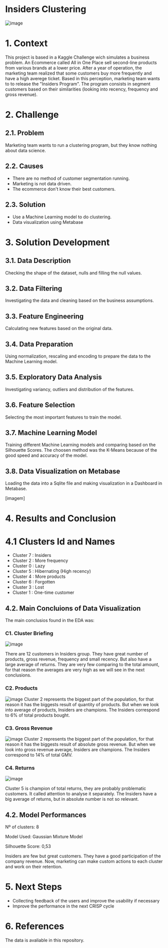 # Insiders Clustering
![image](https://user-images.githubusercontent.com/77629603/161514587-9609878a-ebbd-4609-8123-071fb170e0ef.png)

# 1. Context
This project is based in a Kaggle Challenge wich simulates a business problem. An Ecommerce called All in One Place sell second-line products from various brands at a lower price. After a year of operation, the marketing team realized that some customers buy more frequently and have a high averege ticket. Based in this perception, marketing team wants to  to release the "Insiders Program". The program consists in segment customers based on their similarities (looking into recency, frequency and gross revenue).

# 2. Challenge

## 2.1. Problem

Marketing team wants to run a clustering program, but they know nothing about data science.

## 2.2. Causes

* There are no method of customer segmentation running.
* Marketing is not data driven.
* The ecommerce don't know their best customers.

## 2.3. Solution

* Use a Machine Learning model to do clustering.
* Data visualization using Metabase 

# 3. Solution Development

## 3.1. Data Description 

Checking the shape of the dataset, nulls and filling the null values.

## 3.2. Data Filtering

Investigating the data and cleaning based on the business assumptions. 

## 3.3. Feature Engineering

Calculating new features based on the original data.

## 3.4. Data Preparation

Using normalization, rescaling and encoding to prepare the data to the Machine Learning model.

## 3.5.  Exploratory Data Analysis 

Investigating variancy, outliers and distribution of the features.

## 3.6. Feature Selection

Selecting the most important features to train the model.

## 3.7. Machine Learning Model

Training different Machine Learning models and comparing based on the Silhouette Scores. The choosen method was the K-Means because of the good speed and accuracy of the model. 

## 3.8. Data Visualization on Metabase

Loading the data into a Sqlite file and making visualization in a Dashboard in Metabase.

[imagem]

# 4. Results and Conclusion

# 4.1 Clusters Id and Names

* Cluster 7 : Insiders
* Cluster 2 : More frequency
* Cluster 0 : Lazy
* Cluster 5 : Hibernating (High recency)
* Cluster 4 : More products
* Cluster 6 : Forgotten
* Cluster 3 : Lost
* Cluster 1 : One-time customer

## 4.2. Main Concluions of Data Visualization

The main conclusios found in the EDA was:

### C1. Cluster Briefing

![image](https://user-images.githubusercontent.com/77629603/161519755-3aa98725-4f5c-4a6e-9f4a-a1e2c0c08dde.png)

There are 12 customers in Insiders group. They have great number of products, gross revenue, frequency and small recency. But also have a large average of returns. They are very few comparing to the total amount, for that reason the averages are very high as we will see in the next conclusions.

### C2. Products

![image](https://user-images.githubusercontent.com/77629603/161524157-cf59ed75-6d91-4afb-be38-744a42201349.png)
Cluster 2 represents the biggest part of the population, for that reason it has the biggests result of quantity of products. But when we look into average of products, Insiders are champions.
The Insiders correspond to 6% of total products bought.

### C3. Gross Revenue

![image](https://user-images.githubusercontent.com/77629603/161524123-c6048e3e-bde6-4098-a42b-ff1ba1b0a646.png)
Cluster 2 represents the biggest part of the population, for that reason it has the biggests result of absolute gross revenue. But when we look into gross revenue average, Insiders are champions.
The Insiders correspond to 14% of total GMV.

### C4. Returns

![image](https://user-images.githubusercontent.com/77629603/161521891-4b902794-b885-4af6-8966-9b15a3e9b59e.png)

Cluster 5 is champion of total returns, they are probably problematic customers. It called attention to analyse it separately. The Insiders have a big average of returns, but in absolute number is not so relevant. 

## 4.2. Model Performances

Nº of clusters: 8

Model Used: Gaussian Mixture Model

Silhouette Score: 0,53

Insiders are few but great customers. They have a good participation of the company revenue. Now, marketing can make custom actions to each cluster and work on their retention.

# 5. Next Steps

* Collecting feedback of the users and improve the usability if necessary
* Improve the performance in the next CRISP cycle

# 6. References

The data is avaliable in this repository.
